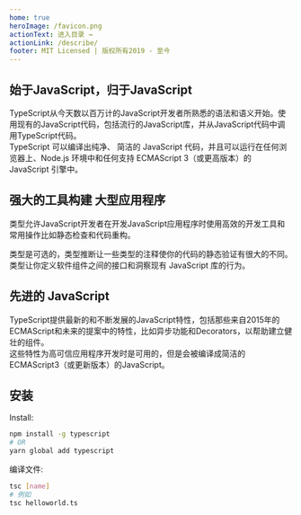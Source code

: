 ```yaml
---
home: true
heroImage: /favicon.png
actionText: 进入目录 →
actionLink: /describe/
footer: MIT Licensed | 版权所有2019 - 至今
---
```


<div class="features">
  <div class="feature">
    <h2>始于JavaScript，归于JavaScript</h2>
    <p>
    TypeScript从今天数以百万计的JavaScript开发者所熟悉的语法和语义开始。使用现有的JavaScript代码，包括流行的JavaScript库，并从JavaScript代码中调用TypeScript代码。
<br>
TypeScript 可以编译出纯净、 简洁的 JavaScript 代码，并且可以运行在任何浏览器上、Node.js 环境中和任何支持 ECMAScript 3（或更高版本）的 JavaScript 引擎中。

</p>
  </div>
  <div class="feature">
    <h2>强大的工具构建 大型应用程序</h2>
    <p>
    类型允许JavaScript开发者在开发JavaScript应用程序时使用高效的开发工具和常用操作比如静态检查和代码重构。
    <br>

类型是可选的，类型推断让一些类型的注释使你的代码的静态验证有很大的不同。类型让你定义软件组件之间的接口和洞察现有 JavaScript 库的行为。

</p>

  </div>
  <div class="feature">
    <h2>先进的 JavaScript</h2>
    <p>
    TypeScript提供最新的和不断发展的JavaScript特性，包括那些来自2015年的ECMAScript和未来的提案中的特性，比如异步功能和Decorators，以帮助建立健壮的组件。
<br>
这些特性为高可信应用程序开发时是可用的，但是会被编译成简洁的ECMAScript3（或更新版本）的JavaScript。
    </p>
  </div>
</div>

## 安装

Install:

```bash
npm install -g typescript
# OR
yarn global add typescript
```

编译文件:

```bash
tsc [name]
# 例如
tsc helloworld.ts
```
